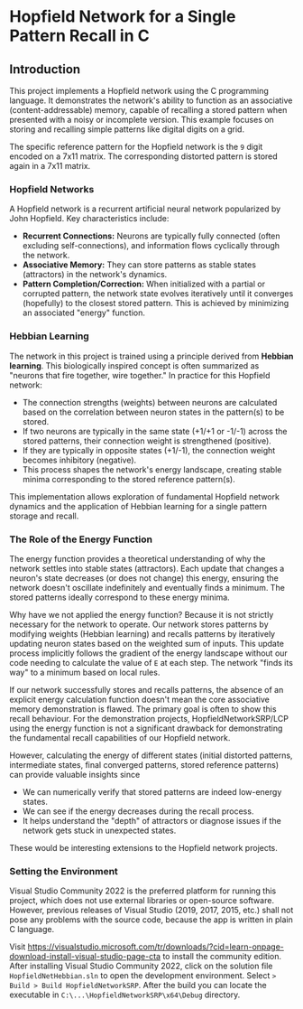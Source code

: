 # Hopfield Network for a Single Pattern Recall in C

## Introduction

This project implements a Hopfield network using the C programming language. It demonstrates the network's ability to function as an associative (content-addressable) memory, capable of recalling a stored pattern when presented with a noisy or incomplete version. This example focuses on storing and recalling simple patterns like digital digits on a grid.

The specific reference pattern for the Hopfield network is the `9` digit encoded on a 7x11 matrix. The corresponding distorted pattern is stored again in a 7x11 matrix. 

### Hopfield Networks
A Hopfield network is a recurrent artificial neural network popularized by John Hopfield. Key characteristics include:
* **Recurrent Connections:** Neurons are typically fully connected (often excluding self-connections), and information flows cyclically through the network.
* **Associative Memory:** They can store patterns as stable states (attractors) in the network's dynamics.
* **Pattern Completion/Correction:** When initialized with a partial or corrupted pattern, the network state evolves iteratively until it converges (hopefully) to the closest stored pattern. This is achieved by minimizing an associated "energy" function.

### Hebbian Learning
The network in this project is trained using a principle derived from **Hebbian learning**. This biologically inspired concept is often summarized as "neurons that fire together, wire together." In practice for this Hopfield network:

* The connection strengths (weights) between neurons are calculated based on the correlation between neuron states in the pattern(s) to be stored.
* If two neurons are typically in the same state (+1/+1 or -1/-1) across the stored patterns, their connection weight is strengthened (positive).
* If they are typically in opposite states (+1/-1), the connection weight becomes inhibitory (negative).
* This process shapes the network's energy landscape, creating stable minima corresponding to the stored reference pattern(s).

This implementation allows exploration of fundamental Hopfield network dynamics and the application of Hebbian learning for a single pattern storage and recall.

### The Role of the Energy Function
The energy function provides a theoretical understanding of why the network settles into stable states (attractors). Each update that changes a neuron's state decreases (or does not change) this energy, ensuring the network doesn't oscillate indefinitely and eventually finds a minimum. The stored patterns ideally correspond to these energy minima.

Why have we not applied the energy function? Because it is not strictly necessary for the network to operate. Our network stores patterns by modifying weights (Hebbian learning) and recalls patterns by iteratively updating neuron states based on the weighted sum of inputs. This update process implicitly follows the gradient of the energy landscape without our code needing to calculate the value of `E` at each step. The network "finds its way" to a minimum based on local rules.

If our network successfully stores and recalls patterns, the absence of an explicit energy calculation function doesn't mean the core associative memory demonstration is flawed. The primary goal is often to show this recall behaviour. For the demonstration projects, HopfieldNetworkSRP/LCP  using the energy function is not a significant drawback for demonstrating the fundamental recall capabilities of our Hopfield network.

However, calculating the energy of different states (initial distorted patterns, intermediate states, final converged patterns, stored reference patterns) can provide valuable insights since
+ We can numerically verify that stored patterns are indeed low-energy states.
+ We can see if the energy decreases during the recall process.
+ It helps understand the "depth" of attractors or diagnose issues if the network gets stuck in unexpected states.

These would be interesting extensions to the Hopfield network projects.

### Setting the Environment
Visual Studio Community 2022 is the preferred platform for running this project, which does not use external libraries or open-source software. However, previous releases of Visual Studio (2019, 2017, 2015, etc.) shall not pose any problems with the source code, because the app is written in plain C language.
 
Visit https://visualstudio.microsoft.com/tr/downloads/?cid=learn-onpage-download-install-visual-studio-page-cta to install the community edition.
After installing Visual Studio Community 2022, click on the solution file `HopfieldNetHebbian.sln` to open the development environment. 
Select `> Build > Build HopfieldNetworkSRP`. After the build you can locate the executable in `C:\...\HopfieldNetworkSRP\x64\Debug` directory.
